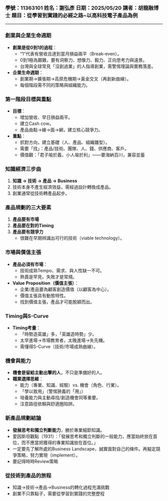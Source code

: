 ### 學號：11363101  姓名：謝弘彥  日期：2025/05/20  講者：胡龍融博士  題目：從學習到實踐的必經之路~以高科技電子產品為例

---

### 創業與企業生命週期
- **創業是從0到1的過程**：
  - “1”代表有營收且達到當月損益兩平（Break-even）。
  - 0到1極為艱難，要有洞察力、想像力、毅力、正向思考力與遠景。
  - 台灣與全球常見「沒創過業」的人指導創業，需警惕理論與實務落差。
- **企業生命週期**：
  - 創業期→擴張期→高原危機期→黃金交叉（再創新曲線）。
  - 每個階段需不同的策略與組織能力。

### 第一階段目標與重點
- **目標**：
  - 增加營收、早日損益兩平。
  - 建立Cash cow。
  - 產品由點→線→面→網，建立核心競爭力。
- **重點**：
  - 抓對方向，建立基礎（人、產品、組織雛型）。
  - 需要「找」：產品/技術、團隊、人、錢、供應商、客戶。
  - 價值觀：「君子喻於義，小人喻於利」——要海納百川，兼容並蓄

### 知識經濟三步曲
1. **知識 → 技術 → 產品 → Business**
2. 技術本身不產生經濟效益，需經過設計轉換成產品。
3. 創業通常從技術轉產品起步。

### 產品規劃的三大要素
1. **產品要有市場**
2. **產品要在對的Timing**
3. **產品要有競爭力**
   - 很難在早期辨識出可行的技術（viable technology）。
   
### 市場與價值主張
- **產品必須有市場**：
  - 技術成熟Tempo、需求、與人性缺一不可。
  - 熱賣是罕見，失敗才是常規。
- **Value Proposition（價值主張）**：
  - 企業/產品要為顧客創造價值（以顧客為中心）。
  - 價值主張具有動態特性。
  - 找到價值主張，產品才可能脫穎而出。

### Timing與S-Curve
- **Timing考量**：
  - 「時勢造英雄」多，「英雄造時勢」少。
  - 太早進場→市場教育者，太晚進場→失先機。
  - 需懂得S-Curve（技術/市場成熟曲線）。

### 機會與能力
- **機會是留給主動出擊的人**，不只是準備好的人。
- **職業選擇思維**：
  - 能力（專業、知識、經驗）vs. 機會（角色、行業）。
  - 「學以致用」（警惕狹義的「用」）
  - 培養能力與主動尋找/創造機會同等重要。
  - 注意路徑依賴與舒適圈陷阱。

### 新產品規劃結論
- **發展思考和獨立判斷能力**，勝於專業細節知識。
- 愛因斯坦觀點（1931）：「發展思考和獨立判斷的一般能力，應當始終放在首位，而不應當把獲得的專業知識放在首位。」
- 一定要先了解所處的Business Landscape，誠實面對自己的條件。再擬定競爭策略，努力實現（implement）。
- 要記得時時Review策略

### 從技術到產品的旅程
- 知識→技術→產品→Business的轉化過程充滿挑戰
- 創業不只靠點子，需要從學習到實踐的完整歷程

